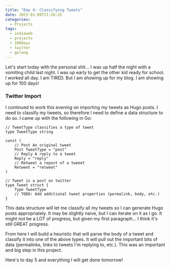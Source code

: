 ```yaml
---
title: "Day 4: Classifying Tweets"
date: 2023-01-09T21:26:25 
categories: 
  - Projects
tags:
  - indieweb
  - projects
  - 100days
  - twitter
  - golang
---
```


Let's start today with the personal shit... I was up half the night with
a vomiting child last night. I was up early to get the other kid ready for
school. I worked all day. I am TIRED. But I am showing up for my blog. I am
showing up for 100 days!

### Twitter Import

I continued to work this evening on importing my tweets as Hugo posts. I need
to classify my tweets, so therefore I need to define a data structure to do so.
I came up with the following in Go:

```
// TweetType classifies a type of tweet
type TweetType string

const (
    // Post An original tweet
    Post TweetType = "post"
    // Reply A reply to a tweet
    Reply = "reply"
    // Retweet a repost of a tweeet
    Retweet = "retweet"
)

// Tweet is a post on twitter
type Tweet struct {
    Type TweetType
    // TODO: Add additional tweet properties (permalink, body, etc.)
}
```

This data structure will let me classify all my tweets so I can generate Hugo
posts appropriately. It may be slightly naive, but I can iterate on it as I go.
It might not be a LOT of progress, but given my first paragraph... I think it's
still GREAT progress.

From here I will build a heuristic that will parse the body of a tweet and
classify it into one of the above types. It will pull out the important bits of
data (permalinks, links to tweets I'm replying to, etc.). This was an important
and big step in this project.

Here's to day 5 and everything I will get done tomorrow!
